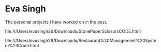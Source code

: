 # Eva Singh
The personal  projects I have worked on in the past.

file:///Users/evasingh29/Downloads/StonePaperScissorsCODE.html

file:///Users/evasingh29/Downloads/Restaurant%20Management%20System%20Code.html
